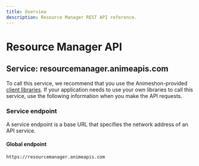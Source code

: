 ```yaml
---
title: Overview
description: Resource Manager REST API reference.
---
```


# Resource Manager API

## Service: resourcemanager.animeapis.com

To call this service, we recommend that you use the Animeshon-provided [client libraries](/libraries/welcome). If your application needs to use your own libraries to call this service, use the following information when you make the API requests.

### Service endpoint

A service endpoint is a base URL that specifies the network address of an API service. 

#### Global endpoint

`https://resourcemanager.animeapis.com`
